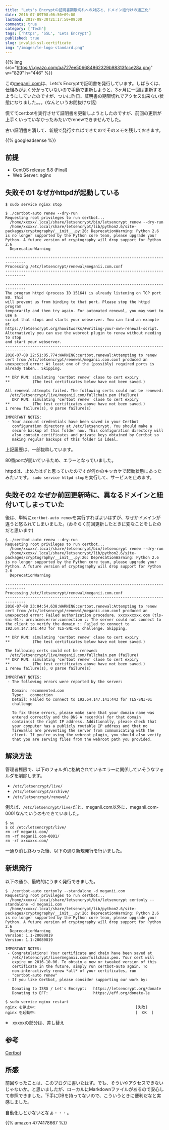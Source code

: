 ```yaml
---
title: "Lets's Encryptの証明書期限切れへの対応と、ドメイン紐付けの適正化"
date: 2016-07-09T08:06:50+09:00
lastmod: 2017-08-30T21:17:50+09:00
comments: true
category: ['Tech']
tags: ['https', 'SSL', 'Lets Encrypt']
published: true
slug: invalid-ssl-certificate
img: "/images/le-logo-standard.png"
---
```


{{% img src="https://i.gyazo.com/aa727ee506684862329b98313fcce28a.png" w="829" h="446" %}}


この[meganii.com](https://www.meganii.com)は、Lets's Encryptで証明書を発行しています。しばらくは、仕組みがよく分かっていないので手動で更新しようと、3ヶ月に一回は更新するようにしていたのですが、ついに昨日、証明書の期限切れでアクセス出来ない状態になりました。。。(なんというお間抜けな話)

慌ててcertbotを実行させて証明書を更新しようとしたのですが、前回の更新が上手くいっていなかったみたいでrenewできませんでした。

古い証明書を消して、新規で発行すればできたのでそのメモを残しておきます。

<!--more-->
{{% googleadsense %}}

## 前提

- CentOS release 6.8 (Final)
- Web Server: nginx


## 失敗その1 なぜかhttpdが起動している

```
$ sudo service nginx stop

$ ./certbot-auto renew --dry-run
Requesting root privileges to run certbot...
  /home/xxxxx/.local/share/letsencrypt/bin/letsencrypt renew --dry-run
  /home/xxxxx/.local/share/letsencrypt/lib/python2.6/site-packages/cryptography/__init__.py:26: DeprecationWarning: Python 2.6 is no longer supported by the Python core team, please upgrade your Python. A future version of cryptography will drop support for Python 2.6
  DeprecationWarning

-------------------------------------------------------------------------------
Processing /etc/letsencrypt/renewal/meganii.com.conf
-------------------------------------------------------------------------------

-------------------------------------------------------------------------------
The program httpd (process ID 15164) is already listening on TCP port 80. This
will prevent us from binding to that port. Please stop the httpd program
temporarily and then try again. For automated renewal, you may want to use a
script that stops and starts your webserver. You can find an example at
https://letsencrypt.org/howitworks/#writing-your-own-renewal-script.
Alternatively you can use the webroot plugin to renew without needing to stop
and start your webserver.
-------------------------------------------------------------------------------
2016-07-08 22:51:05,774:WARNING:certbot.renewal:Attempting to renew cert from /etc/letsencrypt/renewal/meganii.com.conf produced an unexpected error: At least one of the (possibly) required ports is already taken.. Skipping.

** DRY RUN: simulating 'certbot renew' close to cert expiry
**          (The test certificates below have not been saved.)

All renewal attempts failed. The following certs could not be renewed:
  /etc/letsencrypt/live/meganii.com/fullchain.pem (failure)
   DRY RUN: simulating 'certbot renew' close to cert expiry
**          (The test certificates above have not been saved.)
1 renew failure(s), 0 parse failure(s)

IMPORTANT NOTES:
 - Your account credentials have been saved in your Certbot
   configuration directory at /etc/letsencrypt. You should make a
   secure backup of this folder now. This configuration directory will
   also contain certificates and private keys obtained by Certbot so
   making regular backups of this folder is ideal.
```

上記履歴は、一部抜粋しています。

80番portが開いているため、エラーとなっていました。

httpdは、止めたはずと思っていたのですが何かのキッカケで起動状態にあったみたいです。
`sudo service httpd stop`を実行して、サービスを止めます。


## 失敗その2 なぜか前回更新時に、異なるドメインと紐付いてしまっていた

後は、単純に`certbot-auto renew`を実行すればよいはずが、なぜかドメインが違うと怒られてしまいました。(おそらく前回更新したときに変なことをしたのだと思います)

```
$ ./certbot-auto renew --dry-run
Requesting root privileges to run certbot...
  /home/xxxxx/.local/share/letsencrypt/bin/letsencrypt renew --dry-run
  /home/xxxxx/.local/share/letsencrypt/lib/python2.6/site-packages/cryptography/__init__.py:26: DeprecationWarning: Python 2.6 is no longer supported by the Python core team, please upgrade your Python. A future version of cryptography will drop support for Python 2.6
  DeprecationWarning

-------------------------------------------------------------------------------
Processing /etc/letsencrypt/renewal/meganii.com.conf
-------------------------------------------------------------------------------
2016-07-08 23:04:54,638:WARNING:certbot.renewal:Attempting to renew cert from /etc/letsencrypt/renewal/meganii.com.conf produced an unexpected error: Failed authorization procedure. xxxxxxxxxx.com (tls-sni-01): urn:acme:error:connection :: The server could not connect to the client to verify the domain :: Failed to connect to 192.64.147.141:443 for TLS-SNI-01 challenge. Skipping.

** DRY RUN: simulating 'certbot renew' close to cert expiry
**          (The test certificates below have not been saved.)

The following certs could not be renewed:
  /etc/letsencrypt/live/meganii.com/fullchain.pem (failure)
** DRY RUN: simulating 'certbot renew' close to cert expiry
**          (The test certificates above have not been saved.)
1 renew failure(s), 0 parse failure(s)

IMPORTANT NOTES:
 - The following errors were reported by the server:

   Domain: recommented.com
   Type:   connection
   Detail: Failed to connect to 192.64.147.141:443 for TLS-SNI-01
   challenge

   To fix these errors, please make sure that your domain name was
   entered correctly and the DNS A record(s) for that domain
   contain(s) the right IP address. Additionally, please check that
   your computer has a publicly routable IP address and that no
   firewalls are preventing the server from communicating with the
   client. If you're using the webroot plugin, you should also verify
   that you are serving files from the webroot path you provided.
```

## 解決方法

管理者権限で、以下のフォルダに格納されているエラーに関係していそうなフォルダを削除します。

- `/etc/letsencrypt/live/`
- `/etc/letsencrypt/archive/`
- `/etc/letsencrypt/renewal/`

例えば、`/etc/letsencrypt/live/`だと、meganii.com以外に、meganii.com-0001なんていうのもできていました。

```
$ su
$ cd /etc/letsencrypt/live/
rm -rf meganii.com/
rm -rf meganii.com-0001/
rm -rf xxxxxxx.com/
```

一通り消し終わった後、以下の通り新規発行を行いました。

## 新規発行

以下の通り、最終的にうまく発行できました。

```
$ ./certbot-auto certonly --standalone -d meganii.com
Requesting root privileges to run certbot...
  /home/xxxxx/.local/share/letsencrypt/bin/letsencrypt certonly --standalone -d meganii.com
  /home/xxxxx/.local/share/letsencrypt/lib/python2.6/site-packages/cryptography/__init__.py:26: DeprecationWarning: Python 2.6 is no longer supported by the Python core team, please upgrade your Python. A future version of cryptography will drop support for Python 2.6
  DeprecationWarning
Version: 1.1-20080819
Version: 1.1-20080819

IMPORTANT NOTES:
 - Congratulations! Your certificate and chain have been saved at
   /etc/letsencrypt/live/meganii.com/fullchain.pem. Your cert will
   expire on 2016-10-06. To obtain a new or tweaked version of this
   certificate in the future, simply run certbot-auto again. To
   non-interactively renew *all* of your certificates, run
   "certbot-auto renew"
 - If you like Certbot, please consider supporting our work by:

   Donating to ISRG / Let's Encrypt:   https://letsencrypt.org/donate
   Donating to EFF:                    https://eff.org/donate-le

$ sudo service nginx restart
nginx を停止中:                                            [失敗]
nginx を起動中:                                            [  OK  ]
```
 ※　xxxxxの部分は、差し替え


## 参考

[Certbot](https://certbot.eff.org/#centosrhel6-nginx)


## 所感

前回やったことは、このブログに書いたはず。でも、そういやアクセスできないじゃないか。と思いましたが、ローカルにMarkdownファイルがあるので安心して参照できました。下手にDBを持ってないので、こういうときに便利だなと実感しました。

自動化しとかないとなぁ・・・。


{{% amazon 4774178667 %}}
